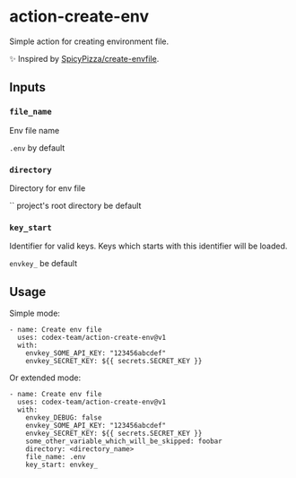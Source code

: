 # action-create-env

Simple action for creating environment file.

✨ Inspired by [SpicyPizza/create-envfile](https://github.com/SpicyPizza/create-envfile).

## Inputs

### `file_name`

Env file name  

`.env` by default

### `directory`

Directory for env file

`` project's root directory be default

### `key_start`

Identifier for valid keys. Keys which starts with this identifier will be loaded.

`envkey_` be default

## Usage

Simple mode:

```
- name: Create env file
  uses: codex-team/action-create-env@v1
  with:
    envkey_SOME_API_KEY: "123456abcdef"
    envkey_SECRET_KEY: ${{ secrets.SECRET_KEY }}
```

Or extended mode:

```
- name: Create env file
  uses: codex-team/action-create-env@v1
  with:
    envkey_DEBUG: false
    envkey_SOME_API_KEY: "123456abcdef"
    envkey_SECRET_KEY: ${{ secrets.SECRET_KEY }}
    some_other_variable_which_will_be_skipped: foobar
    directory: <directory_name>
    file_name: .env
    key_start: envkey_
```
